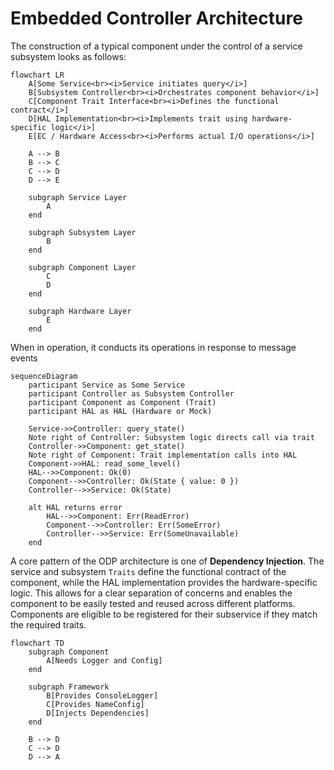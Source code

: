# Embedded Controller Architecture

The construction of a typical component under the control of a service subsystem looks as follows:

```mermaid
flowchart LR
    A[Some Service<br><i>Service initiates query</i>]
    B[Subsystem Controller<br><i>Orchestrates component behavior</i>]
    C[Component Trait Interface<br><i>Defines the functional contract</i>]
    D[HAL Implementation<br><i>Implements trait using hardware-specific logic</i>]
    E[EC / Hardware Access<br><i>Performs actual I/O operations</i>]

    A --> B
    B --> C
    C --> D
    D --> E

    subgraph Service Layer
        A
    end

    subgraph Subsystem Layer
        B
    end

    subgraph Component Layer
        C
        D
    end

    subgraph Hardware Layer
        E
    end
```

When in operation, it conducts its operations in response to message events

```mermaid
sequenceDiagram
    participant Service as Some Service
    participant Controller as Subsystem Controller
    participant Component as Component (Trait)
    participant HAL as HAL (Hardware or Mock)

    Service->>Controller: query_state()
    Note right of Controller: Subsystem logic directs call via trait
    Controller->>Component: get_state()
    Note right of Component: Trait implementation calls into HAL
    Component->>HAL: read_some_level()
    HAL-->>Component: Ok(0)
    Component-->>Controller: Ok(State { value: 0 })
    Controller-->>Service: Ok(State)

    alt HAL returns error
        HAL-->>Component: Err(ReadError)
        Component-->>Controller: Err(SomeError)
        Controller-->>Service: Err(SomeUnavailable)
    end

```

A core pattern of the ODP architecture is one of __Dependency Injection__.  The service and subsystem `Traits` define the functional contract of the component, while the HAL implementation provides the hardware-specific logic. This allows for a clear separation of concerns and enables the component to be easily tested and reused across different platforms. Components are eligible to be registered for their subservice if they match the required traits.

```mermaid
flowchart TD
    subgraph Component
        A[Needs Logger and Config]
    end

    subgraph Framework
        B[Provides ConsoleLogger]
        C[Provides NameConfig]
        D[Injects Dependencies]
    end

    B --> D
    C --> D
    D --> A
```
